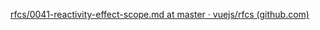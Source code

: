 [rfcs/0041-reactivity-effect-scope.md at master · vuejs/rfcs (github.com)](https://github.com/vuejs/rfcs/blob/master/active-rfcs/0041-reactivity-effect-scope.md)